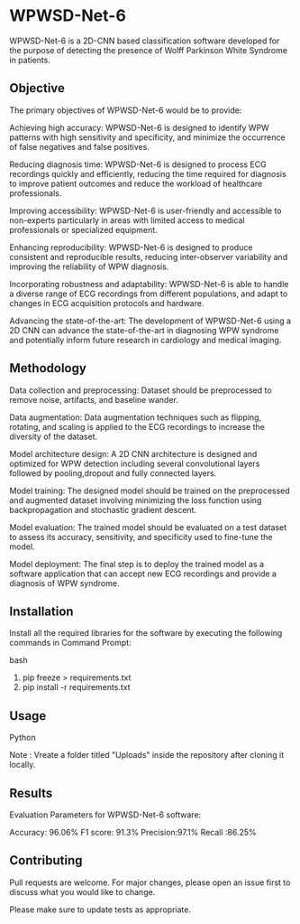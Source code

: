 # WPWSD-Net-6

WPWSD-Net-6 is a 2D-CNN based classification software developed for the purpose of detecting the presence of Wolff Parkinson White Syndrome in patients.

## Objective

The primary objectives of WPWSD-Net-6 would be to provide: 

Achieving high accuracy: WPWSD-Net-6 is designed to identify WPW patterns with high sensitivity and specificity, and minimize the occurrence of false negatives and false positives.

Reducing diagnosis time: WPWSD-Net-6 is designed to process ECG recordings quickly and efficiently, reducing the time required for diagnosis to improve patient outcomes and reduce the workload of healthcare professionals.

Improving accessibility: WPWSD-Net-6 is user-friendly and accessible to non-experts  particularly in areas with limited access to medical professionals or specialized equipment.

Enhancing reproducibility: WPWSD-Net-6 is designed to produce consistent and reproducible results, reducing inter-observer variability and improving the reliability of WPW diagnosis.

Incorporating robustness and adaptability: WPWSD-Net-6 is able to handle a diverse range of ECG recordings from different populations, and adapt to changes in ECG acquisition protocols and hardware. 

Advancing the state-of-the-art: The development of WPWSD-Net-6 using a 2D CNN can advance the state-of-the-art in diagnosing WPW syndrome and potentially inform future research in cardiology and medical imaging.

## Methodology

Data collection and preprocessing: Dataset should be preprocessed to remove noise, artifacts, and baseline wander.

Data augmentation: Data augmentation techniques such as flipping, rotating, and scaling is applied to the ECG recordings to increase the diversity of the dataset.

Model architecture design: A 2D CNN architecture is designed and optimized for WPW detection including several convolutional layers followed by pooling,dropout and fully connected layers.

Model training: The designed model should be trained on the preprocessed and augmented dataset involving minimizing the loss function using backpropagation and stochastic gradient descent.

Model evaluation: The trained model should be evaluated on a test dataset to assess its accuracy, sensitivity, and specificity used to fine-tune the model.

Model deployment: The final step is to deploy the trained model as a software application that can accept new ECG recordings and provide a diagnosis of WPW syndrome.

## Installation

Install all the required libraries for the software by executing the following commands in Command Prompt: 

bash
1. pip freeze > requirements.txt
2. pip install -r requirements.txt


## Usage

Python

Note : Vreate a folder titled "Uploads" inside the repository after cloning it locally.

## Results
Evaluation Parameters for WPWSD-Net-6 software:

Accuracy: 96.06%
F1 score: 91.3%
Precision:97.1%
Recall :86.25%



## Contributing

Pull requests are welcome. For major changes, please open an issue first
to discuss what you would like to change.

Please make sure to update tests as appropriate.
